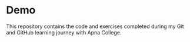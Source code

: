 # Demo
This repository contains the code and exercises completed during my Git and GitHub learning journey with Apna College.
